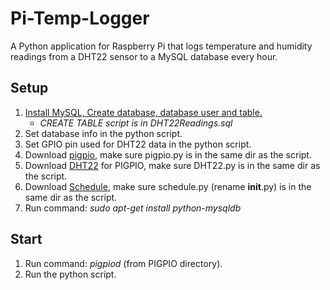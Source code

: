# Pi-Temp-Logger #
A Python application for Raspberry Pi that logs temperature and humidity readings from a DHT22 sensor to a MySQL database every hour.

## Setup ##
1. [Install MySQL, Create database, database user and table.] 
	* *CREATE TABLE script is in DHT22Readings.sql* 
2. Set database info in the python script.
3. Set GPIO pin used for DHT22 data in the python script.
4. Download [pigpio], make sure pigpio.py is in the same dir as the script.
5. Download [DHT22] for PIGPIO, make sure DHT22.py is in the same dir as the script. 
6. Download [Schedule], make sure schedule.py (rename __init__.py) is in the same dir as the script. 
7. Run command: *sudo apt-get install python-mysqldb*

## Start ##
1. Run command: *pigpiod* (from PIGPIO directory).
2. Run the python script.

[Install MySQL, Create database, database user and table.]: http://www.raspipress.com/2014/06/tutorial-install-mysql-server-on-raspbian/
[pigpio]: http://abyz.co.uk/rpi/pigpio/download.html
[DHT22]: http://abyz.co.uk/rpi/pigpio/examples.html
[Schedule]: https://github.com/dbader/schedule
